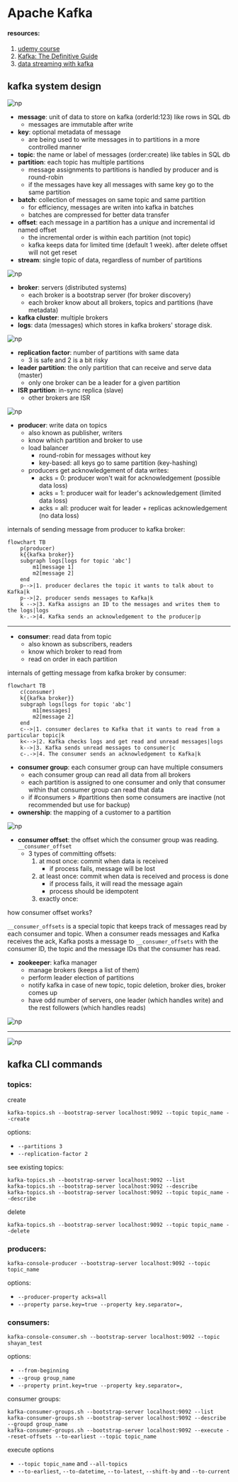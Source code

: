 # Apache Kafka

#### resources:
1. [udemy course](https://www.udemy.com/course/apache-kafka/)
2. [Kafka: The Definitive Guide](https://www.amazon.com/Kafka-Definitive-Real-Time-Stream-Processing/dp/1491936169)
3. [data streaming with kafka](https://github.com/ziritrion/dataeng-zoomcamp/blob/main/notes/6_streaming.md)

## kafka system design

![np](static/big-picture.png)

* **message**: unit of data to store on kafka (orderId:123) like rows in SQL db
  * messages are immutable after write
* **key**: optional metadata of message
  * are being used to write messages in to partitions in a more controlled manner
* **topic**: the name or label of messages (order:create) like tables in SQL db
* **partition**: each topic has multiple partitions
  * message assignments to partitions is handled by producer and is round-robin
  * if the messages have key all messages with same key go to the same partition
* **batch**: collection of messages on same topic and same partition
  * for efficiency, messages are writen into kafka in batches
  * batches are compressed for better data transfer
* **offset**: each message in a partition has a _unique_ and incremental id named offset
  * the incremental order is within each partition (not topic)
  * kafka keeps data for limited time (default 1 week). after delete offset will not get reset
* **stream**: single topic of data, regardless of number of partitions

![np](static/topic-partition-offset.png)

* **broker**: servers (distributed systems)
  * each broker is a bootstrap server (for broker discovery)
  * each broker know about all brokers, topics and partitions (have metadata)
* **kafka cluster**: multiple brokers
* **logs**: data (messages) which stores in kafka brokers' storage disk.

![np](static/broker-discovery.png)

* **replication factor**: number of partitions with same data
  * 3 is safe and 2 is a bit risky
* **leader partition**: the only partition that can receive and serve data (master)
  * only one broker can be a leader for a given partition
* **ISR partition**: in-sync replica (slave)
  * other brokers are ISR

![np](static/cluster-broker-2.png)

* **producer**: write data on topics
  * also known as publisher, writers
  * know which partition and broker to use
  * load balancer
    * round-robin for messages without key
    * key-based: all keys go to same partition (key-hashing)
  * producers get acknowledgement of data writes:
    * acks = 0: producer won't wait for acknowledgement (possible data loss)
    * acks = 1: producer wait for leader's acknowledgement (limited data loss)
    * acks = all: producer wait for leader + replicas acknowledgement (no data loss)

internals of sending message from producer to kafka broker:
```mermaid
flowchart TB
    p(producer)
    k{{kafka broker}}
    subgraph logs[logs for topic 'abc']
        m1[message 1]
        m2[message 2]
    end
    p-->|1. producer declares the topic it wants to talk about to Kafka|k
    p-->|2. producer sends messages to Kafka|k
    k -->|3. Kafka assigns an ID to the messages and writes them to the logs|logs
    k-.->|4. Kafka sends an acknowledgement to the producer|p
```

---
* **consumer**: read data from topic
  * also known as subscribers, readers
  * know which broker to read from
  * read on order in each partition

internals of getting message from kafka broker by consumer:
```mermaid
flowchart TB
    c(consumer)
    k{{kafka broker}}
    subgraph logs[logs for topic 'abc']
        m1[messages]
        m2[message 2]
    end
    c-->|1. consumer declares to Kafka that it wants to read from a particular topic|k
    k<-->|2. Kafka checks logs and get read and unread messages|logs
    k-->|3. Kafka sends unread messages to consumer|c
    c-.->|4. The consumer sends an acknowledgement to Kafka|k
```

* **consumer group**: each consumer group can have multiple consumers
  * each consumer group can read all data from all brokers
  * each partition is assigned to one consumer and only that consumer within that consumer group can read that data
  * if #consumers > #partitions then some consumers are inactive (not recommended but use for backup) 
* **ownership**: the mapping of a customer to a partition

![np](static/consumer-groups.png)

* **consumer offset**: the offset which the consumer group was reading. `__consumer_offset`
  * 3 types of committing offsets:
    1. at most once: commit when data is received
       * if process fails, message will be lost
    2. at least once: commit when data is received and process is done
       * if process fails, it will read the message again
       * process should be idempotent
    3. exactly once:

how consumer offset works?

`__consumer_offsets` is a special topic that keeps track of messages read by each consumer and topic. When a consumer reads messages and Kafka receives the ack, Kafka posts a message to `__consumer_offsets` with the consumer ID, the topic and the message IDs that the consumer has read.

* **zookeeper**: kafka manager
  * manage brokers (keeps a list of them)
  * perform leader election of partitions
  * notify kafka in case of new topic, topic deletion, broker dies, broker comes up
  * have odd number of servers, one leader (which handles write) and the rest followers (which handles reads)

![np](static/zookeeper-kafka.png)

---

![np](static/guarantees.png)

## kafka CLI commands
### topics:
create
```commandline
kafka-topics.sh --bootstrap-server localhost:9092 --topic topic_name --create
```
options:
* `--partitions 3`
* `--replication-factor 2`

see existing topics:
```commandline
kafka-topics.sh --bootstrap-server localhost:9092 --list
kafka-topics.sh --bootstrap-server localhost:9092 --describe
kafka-topics.sh --bootstrap-server localhost:9092 --topic topic_name --describe
```
delete
```commandline
kafka-topics.sh --bootstrap-server localhost:9092 --topic topic_name --delete
```
### producers:
```commandline
kafka-console-producer --bootstrap-server localhost:9092 --topic topic_name
```
options:
* `--producer-property acks=all`
* `--property parse.key=true --property key.separator=,`
### consumers:
```commandline
kafka-console-consumer.sh --bootstrap-server localhost:9092 --topic shayan_test
```
options:
* `--from-beginning`
* `--group group_name`
* `--property print.key=true --property key.separator=,`

consumer groups:
```commandline
kafka-consumer-groups.sh --bootstrap-server localhost:9092 --list
kafka-consumer-groups.sh --bootstrap-server localhost:9092 --describe --groupd group_name
kafka-consumer-groups.sh --bootstrap-server localhost:9092 --execute --reset-offsets --to-earliest --topic topic_name
```
execute options
* `--topic topic_name` and `--all-topics`
* `--to-earliest`,  `--to-datetime`, `--to-latest`, `--shift-by` and `--to-current`